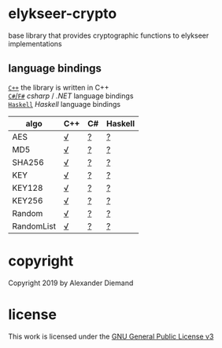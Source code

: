 # elykseer-crypto
base library that provides cryptographic functions to elykseer implementations

## language bindings

[`C++`](../src/cpp)  the library is written in C++  
[`C#`/`F#`](../src/csharp)   _csharp_ / _.NET_ language bindings  
[`Haskell`](../src/haskell) _Haskell_ language bindings  

| algo | C++ | C# | Haskell |  
| ---- | ---- | ---- | ---- |  
| AES | [√](src/cpp/aes.hpp.md) | [?](src/csharp/Aes.cs.md) | [?](src/haskell/Aes.hs.md) |  
| MD5 | [√](src/cpp/md5.hpp.md) | [?](src/csharp/Md5.cs.md) | [?](src/haskell/Md5.hs.md) |  
| SHA256 | [√](src/cpp/sha256.hpp.md) | [?](src/csharp/Sha256.cs.md) | [?](src/haskell/Sha256.hs.md) |  
| KEY | [√](src/cpp/key.hpp.md) | [?](src/csharp/Key.cs.md) | [?](src/haskell/Key.hs.md) |  
| KEY128 | [√](src/cpp/key128.hpp.md) | [?](src/csharp/Key128.cs.md) | [?](src/haskell/Key128.hs.md) |  
| KEY256 | [√](src/cpp/key256.hpp.md) | [?](src/csharp/Key256.cs.md) | [?](src/haskell/Key256.hs.md) |  
| Random | [√](src/cpp/random.hpp.md) | [?](src/csharp/Random.cs.md) | [?](src/haskell/Random.hs.md) |  
| RandomList | [√](src/cpp/randlist.hpp.md) | [?](src/csharp/RandList.cs.md) | [?](src/haskell/RandList.hs.md) |  


# copyright

Copyright 2019 by Alexander Diemand

# license

This work is licensed under the 
[GNU General Public License v3](https://www.gnu.org/licenses/gpl.html)

